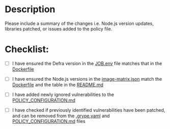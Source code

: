 # Description

Please include a summary of the changes i.e. Node.js version updates, libraries patched, or issues added to the policy file.

# Checklist:

- [ ] I have ensured the Defra version in the [JOB.env](JOB.env) file matches that in the [Dockerfile](Dockerfile)
- [ ] I have ensured the Node.js versions in the [image-matrix.json](image-matrix.json) match the [Dockerfile](Dockerfile) and the table in the [README.md](README.md)
- [ ] I have added newly ignored vulnerabilities to the [POLICY_CONFIGURATION.md](POLICY_CONFIGURATION.md)
- [ ] I have checked if previously identified vulnerabilities have been patched, and can be removed from the [.grype.yaml](.grype.yaml) and [POLICY_CONFIGURATION.md](POLICY_CONFIGURATION.md) files

